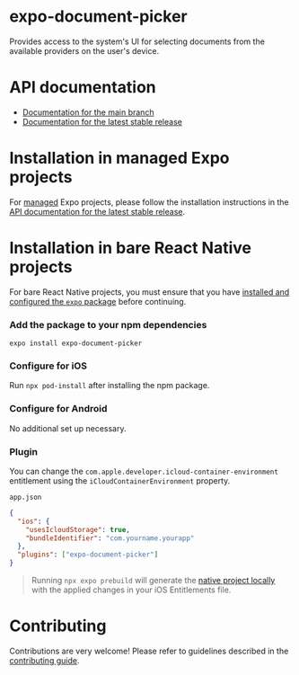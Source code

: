 # expo-document-picker

Provides access to the system's UI for selecting documents from the available providers on the user's device.

# API documentation

- [Documentation for the main branch](https://github.com/expo/expo/blob/main/docs/pages/versions/unversioned/sdk/document-picker.mdx)
- [Documentation for the latest stable release](https://docs.expo.dev/versions/latest/sdk/document-picker/)

# Installation in managed Expo projects

For [managed](https://docs.expo.dev/archive/managed-vs-bare/) Expo projects, please follow the installation instructions in the [API documentation for the latest stable release](https://docs.expo.dev/versions/latest/sdk/document-picker/).

# Installation in bare React Native projects

For bare React Native projects, you must ensure that you have [installed and configured the `expo` package](https://docs.expo.dev/bare/installing-expo-modules/) before continuing.

### Add the package to your npm dependencies

```
expo install expo-document-picker
```

### Configure for iOS

Run `npx pod-install` after installing the npm package.

### Configure for Android

No additional set up necessary.

### Plugin

You can change the `com.apple.developer.icloud-container-environment` entitlement using the `iCloudContainerEnvironment` property.

`app.json`

```json
{
  "ios": {
    "usesIcloudStorage": true,
    "bundleIdentifier": "com.yourname.yourapp"
  },
  "plugins": ["expo-document-picker"]
}
```

> Running `npx expo prebuild` will generate the [native project locally](https://docs.expo.dev/workflow/customizing/) with the applied changes in your iOS Entitlements file.

# Contributing

Contributions are very welcome! Please refer to guidelines described in the [contributing guide](https://github.com/expo/expo#contributing).
